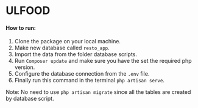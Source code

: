 # ULFOOD
#### How to run:
1. Clone the package on your local machine.
2. Make new database called `resto_app`.
3. Import the data from the folder database scripts.
4. Run `Composer update` and make sure you have the set the required php version.
5. Configure the database connection from the `.env` file.
6. Finally run this command in the terminal `php artisan serve`. 

Note: No need to use `php artisan migrate` since all the tables are created by database script.

